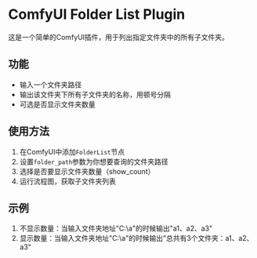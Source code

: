 # ComfyUI Folder List Plugin

这是一个简单的ComfyUI插件，用于列出指定文件夹中的所有子文件夹。

## 功能
- 输入一个文件夹路径
- 输出该文件夹下所有子文件夹的名称，用顿号分隔
- 可选是否显示文件夹数量

## 使用方法
1. 在ComfyUI中添加`FolderList`节点
2. 设置`folder_path`参数为你想要查询的文件夹路径
3. 选择是否要显示文件夹数量（show_count）
4. 运行流程图，获取子文件夹列表

## 示例
1. 不显示数量：当输入文件夹地址"C:\a"的时候输出"a1、a2、a3"
2. 显示数量：当输入文件夹地址"C:\a"的时候输出"总共有3个文件夹：a1、a2、a3"